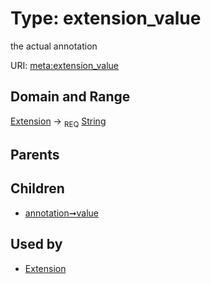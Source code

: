 
# Type: extension_value


the actual annotation

URI: [meta:extension_value](https://w3id.org/biolink/biolinkml/meta/extension_value)


## Domain and Range

[Extension](Extension.md) ->  <sub>REQ</sub> [String](types/String.md)

## Parents


## Children

 *  [annotation➞value](annotation_extension_value.md)

## Used by

 * [Extension](Extension.md)

